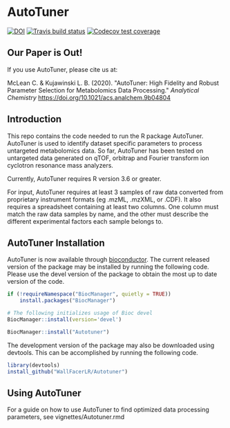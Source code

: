 # AutoTuner

<!-- badges: start -->
[![DOI](https://zenodo.org/badge/DOI/10.5281/zenodo.3270590.svg)](https://doi.org/10.5281/zenodo.3270590)
  [![Travis build status](https://travis-ci.org/crmclean/Autotuner.svg?branch=master)](https://travis-ci.org/crmclean/Autotuner)
  [![Codecov test coverage](https://codecov.io/gh/crmclean/Autotuner/branch/master/graph/badge.svg)](https://codecov.io/gh/crmclean/Autotuner?branch=master)
  <!-- badges: end -->

## Our Paper is Out!

If you use AutoTuner, please cite us at:

McLean C. & Kujawinski L. B. (2020). "AutoTuner: High Fidelity and Robust Parameter Selection for Metabolomics Data Processing." _Analytical Chemistry_ https://doi.org/10.1021/acs.analchem.9b04804 

## Introduction

This repo contains the code needed to run the R package AutoTuner. AutoTuner is used to identify dataset specific parameters to process untargeted metabolomics data. So far, AutoTuner has been tested on untargeted data generated on qTOF, orbitrap and Fourier transform ion cyclotron resonance mass analyzers. 

Currently, AutoTuner requires R version 3.6 or greater. 

For input, AutoTuner requires at least 3 samples of raw data converted from proprietary instrument formats (eg .mzML, .mzXML, or .CDF). It also requires a spreadsheet containing at least two columns. One column must match the raw data samples by name, and the other must describe the different experimental factors each sample belongs to. 

## AutoTuner Installation

AutoTuner is now available through [bioconductor](https://bioconductor.org/packages/devel/bioc/html/Autotuner.html). The current released version of the package may be installed by running the following code. Please use the devel version of the package to obtain the most up to date version of the code. 

```r
if (!requireNamespace("BiocManager", quietly = TRUE))
    install.packages("BiocManager")

# The following initializes usage of Bioc devel
BiocManager::install(version='devel')

BiocManager::install("Autotuner")
```

The development version of the package may also be downloaded using devtools. This can be accomplished by running the following code. 

```r
library(devtools)
install_github("WallFacerLR/Autotuner")
```

## Using AutoTuner

For a guide on how to use AutoTuner to find optimized data processing parameters, see vignettes/Autotuner.rmd
